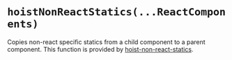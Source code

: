# `hoistNonReactStatics(...ReactComponents)`

Copies non-react specific statics from a child component to a parent component. This function is provided by [hoist-non-react-statics](https://github.com/mridgway/hoist-non-react-statics).
